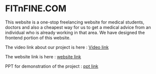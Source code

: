 # FITnFINE.COM
This website is a one-stop freelancing website for medical students, doctors and also a cheapest way for us to get a medical advice from an individual who is already working in that area. We have designed the frontend portion of this website.

The video link about our project is here : [Video link](https://youtu.be/palSfD2pVCo)

The website link is here : [website link](https://fitnfine.netlify.app/)

PPT for demonstration of the project : [ppt link](https://docs.google.com/presentation/d/1DxQfIa_e_osJbAHW3FyV9egH_KpFuAIr/edit?usp=sharing&ouid=113739507441587181944&rtpof=true&sd=true)
